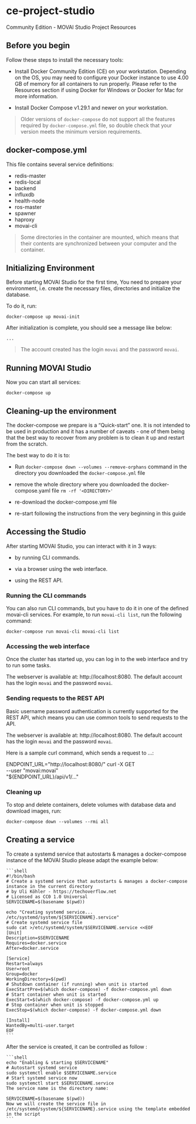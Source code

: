 # ce-project-studio
Community Edition - MOVAI Studio Project Resources

## Before you begin
Follow these steps to install the necessary tools:

- Install Docker Community Edition (CE) on your workstation. Depending on the OS, you may need to configure your Docker instance to use 4.00 GB of memory for all containers to run properly. Please refer to the Resources section if using Docker for Windows or Docker for Mac for more information.

- Install Docker Compose v1.29.1 and newer on your workstation.

> Older versions of `docker-compose` do not support all the features required by `docker-compose.yml` file, so double check that your version meets the minimum version requirements.

## docker-compose.yml
This file contains several service definitions:
 - redis-master
 - redis-local
 - backend
 - influxdb
 - health-node
 - ros-master
 - spawner
 - haproxy
 - movai-cli

> Some directories in the container are mounted, which means that their contents are synchronized between your computer and the container.

## Initializing Environment
Before starting MOVAI Studio for the first time, You need to prepare your environment, i.e. create the necessary files, directories and initialize the database.

To do it, run:

    docker-compose up movai-init

After initialization is complete, you should see a message like below:

    ...

> The account created has the login `movai` and the password `movai`.


## Running MOVAI Studio
Now you can start all services:

    docker-compose up


## Cleaning-up the environment
The docker-compose we prepare is a “Quick-start” one. It is not intended to be used in production and it has a number of caveats - one of them being that the best way to recover from any problem is to clean it up and restart from the scratch.

The best way to do it is to:

 - Run `docker-compose down --volumes --remove-orphans` command in the directory you downloaded the `docker-compose.yml` file

 - remove the whole directory where you downloaded the docker-compose.yaml file `rm -rf '<DIRECTORY>'`

 - re-download the docker-compose.yml file

 - re-start following the instructions from the very beginning in this guide

## Accessing the Studio
After starting MOVAI Studio, you can interact with it in 3 ways:

 - by running CLI commands.

 - via a browser using the web interface.

 - using the REST API.

### Running the CLI commands
You can also run CLI commands, but you have to do it in one of the defined movai-cli services. For example, to run `movai-cli list`, run the following command:

    docker-compose run movai-cli movai-cli list

### Accessing the web interface
Once the cluster has started up, you can log in to the web interface and try to run some tasks.

The webserver is available at: http://localhost:8080. The default account has the login `movai` and the password `movai`.

### Sending requests to the REST API
Basic username password authentication is currently supported for the REST API, which means you can use common tools to send requests to the API.

The webserver is available at: http://localhost:8080. The default account has the login `movai` and the password `movai`.

Here is a sample curl command, which sends a request to ...:

ENDPOINT_URL="http://localhost:8080/"
curl -X GET  \
    --user "movai:movai" \
    "${ENDPOINT_URL}/api/v1/..."


### Cleaning up
To stop and delete containers, delete volumes with database data and download images, run:

    docker-compose down --volumes --rmi all

## Creating a service

To create a systemd service that autostarts & manages a docker-compose instance of the MOVAI Studio please adapt the example below:


    ```shell
    #!/bin/bash
    # Create a systemd service that autostarts & manages a docker-compose instance in the current directory
    # by Uli Köhler - https://techoverflow.net
    # Licensed as CC0 1.0 Universal
    SERVICENAME=$(basename $(pwd))

    echo "Creating systemd service... /etc/systemd/system/${SERVICENAME}.service"
    # Create systemd service file
    sudo cat >/etc/systemd/system/$SERVICENAME.service <<EOF
    [Unit]
    Description=$SERVICENAME
    Requires=docker.service
    After=docker.service

    [Service]
    Restart=always
    User=root
    Group=docker
    WorkingDirectory=$(pwd)
    # Shutdown container (if running) when unit is started
    ExecStartPre=$(which docker-compose) -f docker-compose.yml down
    # Start container when unit is started
    ExecStart=$(which docker-compose) -f docker-compose.yml up
    # Stop container when unit is stopped
    ExecStop=$(which docker-compose) -f docker-compose.yml down

    [Install]
    WantedBy=multi-user.target
    EOF
    ```

After the service is created, it can be controlled as follow :

    ```shell
    echo "Enabling & starting $SERVICENAME"
    # Autostart systemd service
    sudo systemctl enable $SERVICENAME.service
    # Start systemd service now
    sudo systemctl start $SERVICENAME.service
    The service name is the directory name:

    SERVICENAME=$(basename $(pwd))
    Now we will create the service file in /etc/systemd/system/${SERVICENAME}.service using the template embedded in the script
    ```

